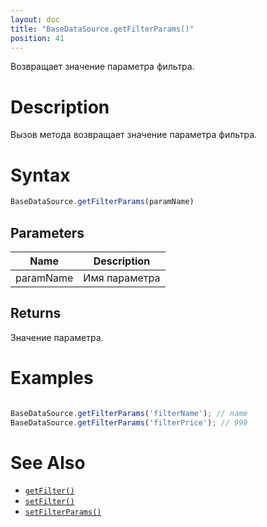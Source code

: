 ```yaml
---
layout: doc
title: "BaseDataSource.getFilterParams()"
position: 41
---
```


Возвращает значение параметра фильтра.

# Description

Вызов метода возвращает значение параметра фильтра.

# Syntax

```js
BaseDataSource.getFilterParams(paramName)
```

## Parameters

|Name|Description|
|----|-----------|
|paramName|Имя параметра|

## Returns

Значение параметра.

# Examples

```js

BaseDataSource.getFilterParams('filterName'); // name
BaseDataSource.getFilterParams('filterPrice'); // 999
```

# See Also

* [`getFilter()`](../BaseDataSource.getFilter/)
* [`setFilter()`](../BaseDataSource.setFilter/)
* [`setFilterParams()`](../BaseDataSource.setFilterParams/)

